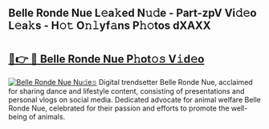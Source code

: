 ## Belle Ronde Nue L𝚎a𝚔ed N𝚞𝚍e - Part-zpV Vi𝚍𝚎o L𝚎a𝚔s - H𝚘𝚝 O𝚗𝚕yf𝚊ns P𝚑𝚘tos dXAXX

# <h2><a href="http://kf4yi3.oniu.top/?m=Belle+Ronde+Nue">🔗👉 🔴 Belle Ronde Nue P𝚑ot𝚘𝚜 V𝚒d𝚎o</a></h2>

[![Belle Ronde Nue Nu𝚍e𝚜](https://i.imgur.com/0qMVB7G.gif)](http://kf4yi3.oniu.top/?m=Belle+Ronde+Nue)
Digital trendsetter Belle Ronde Nue, acclaimed for sharing dance and lifestyle content, consisting of presentations and personal vlogs on social media. Dedicated advocate for animal welfare Belle Ronde Nue, celebrated for their passion and efforts to promote the well-being of animals.  
